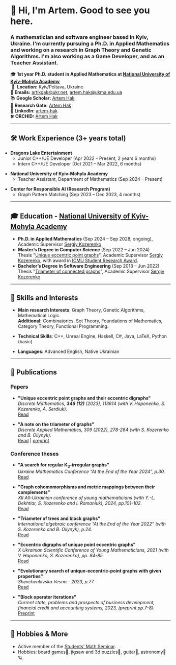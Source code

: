 # 👋 Hi, I'm Artem. Good to see you here.

### A mathematician and software engineer based in Kyiv, Ukraine. I'm currently pursuing a Ph.D. in Applied Mathematics and working on a research in Graph Theory and Genetic Algorithms.  I'm also working as a Game Developer, and as an Teacher Assistant.

🎓 **1st year Ph.D. student in Applied Mathematics at [National University of Kyiv-Mohyla Academy](https://www.ukma.edu.ua/eng/)**\
&nbsp;📍&nbsp;&nbsp;**Location:** Kyiv/Poltava, Ukraine\
📧 **Emails:** [artikgak@ukr.net](mailto:artikgak@ukr.net), [artem.hak@ukma.edu.ua](mailto:artem.hak@ukma.edu.ua)\
📚 **Google Scholar:** [Artem Hak](https://scholar.google.com/citations?user=DXY5464AAAAJ&hl=uk)\
🔎 **Research Gate:** [Artem Hak](https://www.researchgate.net/profile/Artem-Hak)\
🔗 **LinkedIn:** [artem-hak](https://www.linkedin.com/in/artem-hak-b025461a6)\
🍀 **ORCHID:** [Artem Hak](https://orcid.org/0009-0000-9084-0289)

---

## 🛠️ Work Experience (3+ years total)

<ul style="padding-left: 0; margin-bottom: 0;">
  <li>
    <strong>Dragons Lake Entertainment</strong>
    <ul style="margin-bottom: 0;">
      <li>Junior C++/UE Developer (Apr 2022 – Present, 2 years 6 months)</li>
      <li>Intern C++/UE Developer (Oct 2021 – Mar 2022, 6 months)</li>
    </ul>
  </li>
</ul>

<ul style="padding-left: 0; margin-bottom: 0;">
  <li>
    <strong>National University of Kyiv-Mohyla Academy</strong>
    <ul style="margin-bottom: 0;">
      <li>Teacher Assistant, Department of Mathematics (Sep 2024 – Present)</li>
    </ul>
  </li>
</ul>

<ul style="padding-left: 0; margin-bottom: 0;">
  <li>
    <strong>Center for Responsible AI (Research Program)</strong>
    <ul style="margin-bottom: 0;">
      <li>Graph Pattern Matching (Sep 2023 – Dec 2023, 4 months)</li>
    </ul>
  </li>
</ul>

---

## 🎓 Education - [National University of Kyiv-Mohyla Academy](https://www.ukma.edu.ua/eng/)

- **Ph.D. in Applied Mathematics** (Sep 2024 – Sep 2028, ongoing), Academic Supervisor [Sergiy Kozerenko](https://scholar.google.com/citations?user=_lmN4FkAAAAJ&hl=uk)
- **Master’s Degree in Computer Science** (Sep 2022 – Jun 2024)\
  Thesis "[Unique eccentric point graphs](https://ekmair.ukma.edu.ua/items/d96fffb7-61b5-4917-b850-49061a63b37c)", Academic Supervisor [Sergiy Kozerenko](https://scholar.google.com/citations?user=_lmN4FkAAAAJ&hl=uk), with award in [ICMU Student Research Award](https://mathcentre.in.ua/en/news/student-research-awards-2024).
- **Bachelor’s Degree in Software Engineering** (Sep 2018 – Jun 2022)\
  Thesis "[Triameter of connected graphs](https://ekmair.ukma.edu.ua/items/a9cb4c49-ef6c-4aa6-baa1-da8dae9d446b)", Academic Supervisor [Sergiy Kozerenko](https://scholar.google.com/citations?user=_lmN4FkAAAAJ&hl=uk)

---

## 🧠 Skills and Interests

- **Main research Interests**: Graph Theory, Genetic Algorithms, Mathematical Logic.\
  **Additional:** Combinatorics, Set Theory, Foundations of Mathematics, Category Theory, Functional Programming.

- **Technical Skills**:  C++, Unreal Engine, Haskell, C#, Java, LaTeX, Python (basic)

- **Languages**:  Advanced English, Native Ukrainian

---

## 📄 Publications

### Papers 

- **"Unique eccentric point graphs and their eccentric digraphs"**\
   *Discrete Mathematics, **346 (12)** (2023), 113614 (with V. Haponenko, S. Kozerenko, A. Serdiuk).*\
   [Read](https://www.sciencedirect.com/science/article/pii/S0012365X2300300X)

- **"A note on the triameter of graphs"**\
   *Discrete Applied Mathematics, 309 (2022), 278-284 (with S. Kozerenko and B. Oliynyk).*\
   [Read](https://www.sciencedirect.com/science/article/abs/pii/S0166218X21004881) | [preprint](https://arxiv.org/abs/2103.10806)

### Conference theses 

- **"A search for regular K<sub>3</sub>-irregular graphs"**\
   *Ukraine Mathematics Conference “At the End of the Year 2024”, p.30.*\
   [Read](https://drive.google.com/file/d/14jjhLFSBidEdpIteUdKxPRTW8NSC56SD/view)

- **"Graph cohomomorphisms and metric mappings between their complements"**\
   *XII All-Ukrainian conference of young mathematicians (with Y.-L. Dekhtiar, S. Kozerenko and I. Romaniuk), 2024, pp.101-102.*\
   [Read](https://ekmair.ukma.edu.ua/server/api/core/bitstreams/5860ea4d-f1f6-404a-a2d6-5bf29283bae8/content)

- **"Triameter of trees and block graphs"**\
   *International algebraic conference “At the End of the Year 2022” (with S. Kozerenko and B. Oliynyk), p.24.*\
   [Read](https://www.imath.kiev.ua/~algebra/algebra2022/abstracts)

- **"Eccentric digraphs of unique point eccentric graphs"**\
   *X Ukrainian Scientific Conference of Young Mathematicians, 2021 (with V. Haponenko, S. Kozerenko), pp. 84-85.*\
   [Read](http://matan.kpi.ua/public/files/2021/ysXconf/ysXabstracts.pdf)

- **"Evolutionary search of unique-eccentric-point graphs with given properties"**\
   *Shevchenkivska Vesna – 2023, p.77.*\
   [Read](https://probability.knu.ua/shv2023/ShV_2023.pdf)

- **"Block operator iterations"**\
   *Current state, problems and prospects of business development, financial credit and accounting systems, 2023, (preprint pp.7-8).*\
   [Preprint](https://docs.google.com/document/d/1Z7XCDZkEUyx3IaNGK3WPWa8nxylM5d0197dQlJACSos/edit)

---

## 🌱 Hobbies & More

- Active member of the [Students' Math Seminar](https://www.facebook.com/studmathseminar).
- Hobbies: board games🎲, jigsaw and 3d puzzles🧩, guitar🎸, astronomy🔭🪐.

<!--
**artikgak/artikgak** is a ✨ _special_ ✨ repository because its `README.md` (this file) appears on your GitHub profile.

Here are some ideas to get you started:

- 🔭 I’m currently working on ...
- 🌱 I’m currently learning ...
- 👯 I’m looking to collaborate on ...
- 🤔 I’m looking for help with ...
- 💬 Ask me about ...
- 📫 How to reach me: ...
- 😄 Pronouns: ...
- ⚡ Fun fact: ...
-->
